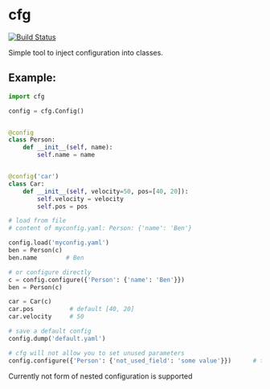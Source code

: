 # cfg

[![Build Status](https://travis-ci.org/berleon/cfg.svg?branch=master)](https://travis-ci.org/berleon/cfg)

Simple tool to inject configuration into classes.

## Example:

```python
import cfg

config = cfg.Config()


@config
class Person:
    def __init__(self, name):
        self.name = name


@config('car')
class Car:
    def __init__(self, velocity=50, pos=[40, 20]):
        self.velocity = velocity
        self.pos = pos

# load from file
# content of myconfig.yaml: Person: {'name': 'Ben'}

config.load('myconfig.yaml')
ben = Person(c)
ben.name        # Ben

# or configure directly
c = config.configure({'Person': {'name': 'Ben'}})
ben = Person(c)

car = Car(c)
car.pos          # default [40, 20]
car.velocity     # 50

# save a default config
config.dump('default.yaml')

# cfg will not allow you to set unused parameters
config.configure({'Person': {'not_used_field': 'some value'}})      # throws an execption

```

Currently not form of nested configuration is supported
